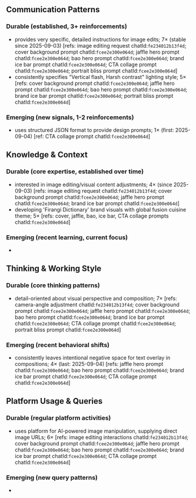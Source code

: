 ## Communication Patterns
### Durable (established, 3+ reinforcements)
- provides very specific, detailed instructions for image edits; 7× (stable since 2025-09-03) [refs: image editing request chatId:`fe234012b13f4d`; cover background prompt chatId:`fcee2e300e064d`; jaffle hero prompt chatId:`fcee2e300e064d`; bao hero prompt chatId:`fcee2e300e064d`; brand ice bar prompt chatId:`fcee2e300e064d`; CTA collage prompt chatId:`fcee2e300e064d`; portrait bliss prompt chatId:`fcee2e300e064d`]
- consistently specifies "Vertical flash, Harsh contrast" lighting style; 5× [refs: cover background prompt chatId:`fcee2e300e064d`; jaffle hero prompt chatId:`fcee2e300e064d`; bao hero prompt chatId:`fcee2e300e064d`; brand ice bar prompt chatId:`fcee2e300e064d`; portrait bliss prompt chatId:`fcee2e300e064d`]

### Emerging (new signals, 1-2 reinforcements)
- uses structured JSON format to provide design prompts; 1× (first: 2025-09-04) [ref: CTA collage prompt chatId:`fcee2e300e064d`]

## Knowledge & Context
### Durable (core expertise, established over time)
- interested in image editing/visual content adjustments; 4× (since 2025-09-03) [refs: image editing request chatId:`fe234012b13f4d`; cover background prompt chatId:`fcee2e300e064d`; jaffle hero prompt chatId:`fcee2e300e064d`; brand ice bar prompt chatId:`fcee2e300e064d`]
- developing 'Firangi Dictionary' brand visuals with global fusion cuisine theme; 5× [refs: cover, jaffle, bao, ice bar, CTA collage prompts chatId:`fcee2e300e064d`]

### Emerging (recent learning, current focus)
- 

## Thinking & Working Style
### Durable (core thinking patterns)
- detail-oriented about visual perspective and composition; 7× [refs: camera-angle adjustment chatId:`fe234012b13f4d`; cover background prompt chatId:`fcee2e300e064d`; jaffle hero prompt chatId:`fcee2e300e064d`; bao hero prompt chatId:`fcee2e300e064d`; brand ice bar prompt chatId:`fcee2e300e064d`; CTA collage prompt chatId:`fcee2e300e064d`; portrait bliss prompt chatId:`fcee2e300e064d`]

### Emerging (recent behavioral shifts)
- consistently leaves intentional negative space for text overlay in compositions; 4× (last: 2025-09-04) [refs: jaffle hero prompt chatId:`fcee2e300e064d`; bao hero prompt chatId:`fcee2e300e064d`; brand ice bar prompt chatId:`fcee2e300e064d`; CTA collage prompt chatId:`fcee2e300e064d`]

## Platform Usage & Queries
### Durable (regular platform activities)
- uses platform for AI-powered image manipulation, supplying direct image URLs; 6× [refs: image editing interactions chatId:`fe234012b13f4d`; cover background prompt chatId:`fcee2e300e064d`; jaffle hero prompt chatId:`fcee2e300e064d`; bao hero prompt chatId:`fcee2e300e064d`; brand ice bar prompt chatId:`fcee2e300e064d`; CTA collage prompt chatId:`fcee2e300e064d`]

### Emerging (new query patterns)
- 